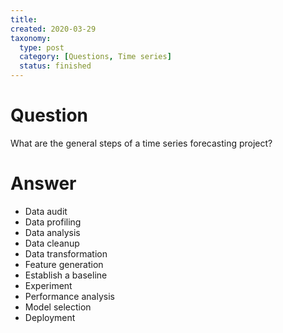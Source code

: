 ```yaml
---
title:
created: 2020-03-29
taxonomy:
  type: post
  category: [Questions, Time series]
  status: finished
---
```


# Question
What are the general steps of a time series forecasting project?

# Answer
* Data audit
* Data profiling
* Data analysis
* Data cleanup
* Data transformation
* Feature generation
* Establish a baseline
* Experiment
* Performance analysis
* Model selection
* Deployment
